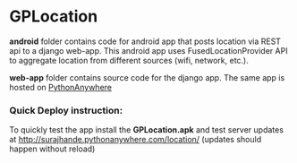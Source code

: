 # GPLocation

<b>android</b> folder contains code for android app that posts location via REST api to a django web-app.
This android app uses FusedLocationProvider API to aggregate location from different sources (wifi, network, etc.).

<b>web-app</b> folder contains source code for the django app. The same app is hosted on <a target="_blank" href="http://surajhande.pythonanywhere.com/location/"/>PythonAnywhere</a>

### Quick Deploy instruction:
To quickly test the app install the <b>GPLocation.apk</b> and test server updates at http://surajhande.pythonanywhere.com/location/ (updates should happen without reload)
